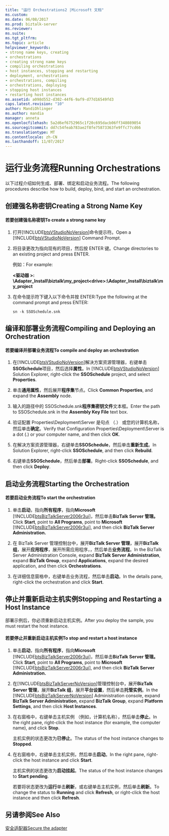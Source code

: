 ```yaml
---
title: "运行 Orchestrations2 |Microsoft 文档"
ms.custom: 
ms.date: 06/08/2017
ms.prod: biztalk-server
ms.reviewer: 
ms.suite: 
ms.tgt_pltfrm: 
ms.topic: article
helpviewer_keywords:
- strong name keys, creating
- orchestrations
- creating strong name keys
- compiling orchestrations
- host instances, stopping and restarting
- deployment, orchestrations
- orchestrations, compiling
- orchestrations, deploying
- stopping host instances
- restarting host instances
ms.assetid: a098d552-d302-44f6-9af9-d77d16549fd3
caps.latest.revision: "10"
author: MandiOhlinger
ms.author: mandia
manager: anneta
ms.openlocfilehash: 5a2d6ef6752965c1f20c695dacb06ff348089054
ms.sourcegitcommit: dd7c54feab783ae2f8fe75873363fe9ffc77cd66
ms.translationtype: MT
ms.contentlocale: zh-CN
ms.lasthandoff: 11/07/2017
---
```

# <a name="running-orchestrations"></a><span data-ttu-id="a07d5-102">运行业务流程</span><span class="sxs-lookup"><span data-stu-id="a07d5-102">Running Orchestrations</span></span>
<span data-ttu-id="a07d5-103">以下过程介绍如何生成、部署、绑定和启动业务流程。</span><span class="sxs-lookup"><span data-stu-id="a07d5-103">The following procedures describe how to build, deploy, bind, and start an orchestration.</span></span>  
  
## <a name="creating-a-strong-name-key"></a><span data-ttu-id="a07d5-104">创建强名称密钥</span><span class="sxs-lookup"><span data-stu-id="a07d5-104">Creating a Strong Name Key</span></span>  
  
#### <a name="to-create-a-strong-name-key"></a><span data-ttu-id="a07d5-105">若要创建强名称密钥</span><span class="sxs-lookup"><span data-stu-id="a07d5-105">To create a strong name key</span></span>  
  
1.  <span data-ttu-id="a07d5-106">打开[!INCLUDE[btsVStudioNoVersion](../includes/btsvstudionoversion-md.md)]命令提示符。</span><span class="sxs-lookup"><span data-stu-id="a07d5-106">Open a [!INCLUDE[btsVStudioNoVersion](../includes/btsvstudionoversion-md.md)] Command Prompt.</span></span>  
  
2.  <span data-ttu-id="a07d5-107">将目录更改为指向现有的项目，然后按 ENTER 键。</span><span class="sxs-lookup"><span data-stu-id="a07d5-107">Change directories to an existing project and press ENTER.</span></span>  
  
     <span data-ttu-id="a07d5-108">例如：</span><span class="sxs-lookup"><span data-stu-id="a07d5-108">For example:</span></span>  
  
     <span data-ttu-id="a07d5-109">**\<驱动器 >: \Adapter_Install\biztalk\my_project**</span><span class="sxs-lookup"><span data-stu-id="a07d5-109">**\<drive>:\Adapter_Install\biztalk\my_project**</span></span>  
  
3.  <span data-ttu-id="a07d5-110">在命令提示符下键入以下命令并按 ENTER:</span><span class="sxs-lookup"><span data-stu-id="a07d5-110">Type the following at the command prompt and press ENTER:</span></span>  
  
     `sn -k SSOSchedule.snk`  
  
## <a name="compiling-and-deploying-an-orchestration"></a><span data-ttu-id="a07d5-111">编译和部署业务流程</span><span class="sxs-lookup"><span data-stu-id="a07d5-111">Compiling and Deploying an Orchestration</span></span>  
  
#### <a name="to-compile-and-deploy-an-orchestration"></a><span data-ttu-id="a07d5-112">若要编译并部署业务流程</span><span class="sxs-lookup"><span data-stu-id="a07d5-112">To compile and deploy an orchestration</span></span>  
  
1.  <span data-ttu-id="a07d5-113">在[!INCLUDE[btsVStudioNoVersion](../includes/btsvstudionoversion-md.md)]解决方案资源管理器，右键单击**SSOSchedule**项目，然后选择**属性**。</span><span class="sxs-lookup"><span data-stu-id="a07d5-113">In [!INCLUDE[btsVStudioNoVersion](../includes/btsvstudionoversion-md.md)] Solution Explorer, right-click the **SSOSchedule** project, and select **Properties**.</span></span>  
  
2.  <span data-ttu-id="a07d5-114">单击**通用属性**，然后展开**程序集**节点。</span><span class="sxs-lookup"><span data-stu-id="a07d5-114">Click **Common Properties**, and expand the **Assembly** node.</span></span>  
  
3.  <span data-ttu-id="a07d5-115">输入的路径中的 SSOSchedule.snk**程序集密钥文件**文本框。</span><span class="sxs-lookup"><span data-stu-id="a07d5-115">Enter the path to SSOSchedule.snk in the **Assembly Key File** text box.</span></span>  
  
4.  <span data-ttu-id="a07d5-116">验证配置 Properties\Deployment\Server 是句点 （.） 或您的计算机名称，然后单击**确定**。</span><span class="sxs-lookup"><span data-stu-id="a07d5-116">Verify that Configuration Properties\Deployment\Server is a dot (.) or your computer name, and then click **OK**.</span></span>  
  
5.  <span data-ttu-id="a07d5-117">在解决方案资源管理器，右键单击**SSOSchedule**，然后单击**重新生成**。</span><span class="sxs-lookup"><span data-stu-id="a07d5-117">In Solution Explorer, right-click **SSOSchedule**, and then click **Rebuild**.</span></span>  
  
6.  <span data-ttu-id="a07d5-118">右键单击**SSOSchedule**，然后单击**部署**。</span><span class="sxs-lookup"><span data-stu-id="a07d5-118">Right-click **SSOSchedule**, and then click **Deploy**.</span></span>  
  
## <a name="starting-the-orchestration"></a><span data-ttu-id="a07d5-119">启动业务流程</span><span class="sxs-lookup"><span data-stu-id="a07d5-119">Starting the Orchestration</span></span>  
  
#### <a name="to-start-the-orchestration"></a><span data-ttu-id="a07d5-120">若要启动业务流程</span><span class="sxs-lookup"><span data-stu-id="a07d5-120">To start the orchestration</span></span>  
  
1.  <span data-ttu-id="a07d5-121">单击**启动**，指向**所有程序**，指向**Microsoft** [!INCLUDE[btsBizTalkServer2006r3ui](../includes/btsbiztalkserver2006r3ui-md.md)]，然后单击**BizTalk Server 管理。**</span><span class="sxs-lookup"><span data-stu-id="a07d5-121">Click **Start**, point to **All Programs**, point to **Microsoft** [!INCLUDE[btsBizTalkServer2006r3ui](../includes/btsbiztalkserver2006r3ui-md.md)], and then click **BizTalk Server Administration.**</span></span>  
  
2.  <span data-ttu-id="a07d5-122">在 BizTalk Server 管理控制台中，展开**BizTalk Server 管理**，展开**BizTalk 组**，展开**应用程序**，展开所需应用程序，，然后单击**业务流程**。</span><span class="sxs-lookup"><span data-stu-id="a07d5-122">In the BizTalk Server Administration Console, expand **BizTalk Server Administration**, expand **BizTalk Group**, expand **Applications**, expand the desired application, and then click **Orchestrations**.</span></span>  
  
3.  <span data-ttu-id="a07d5-123">在详细信息窗格中，右键单击业务流程，然后单击**启动**。</span><span class="sxs-lookup"><span data-stu-id="a07d5-123">In the details pane, right-click the orchestration and click **Start**.</span></span>  
  
## <a name="stopping-and-restarting-a-host-instance"></a><span data-ttu-id="a07d5-124">停止并重新启动主机实例</span><span class="sxs-lookup"><span data-stu-id="a07d5-124">Stopping and Restarting a Host Instance</span></span>  
 <span data-ttu-id="a07d5-125">部署示例后，你必须重新启动主机实例。</span><span class="sxs-lookup"><span data-stu-id="a07d5-125">After you deploy the sample, you must restart the host instance.</span></span>  
  
#### <a name="to-stop-and-restart-a-host-instance"></a><span data-ttu-id="a07d5-126">若要停止并重新启动主机实例</span><span class="sxs-lookup"><span data-stu-id="a07d5-126">To stop and restart a host instance</span></span>  
  
1.  <span data-ttu-id="a07d5-127">单击**启动**，指向**所有程序**，指向**Microsoft** [!INCLUDE[btsBizTalkServer2006r3ui](../includes/btsbiztalkserver2006r3ui-md.md)]，然后单击**BizTalk Server 管理。**</span><span class="sxs-lookup"><span data-stu-id="a07d5-127">Click **Start**, point to **All Programs**, point to **Microsoft** [!INCLUDE[btsBizTalkServer2006r3ui](../includes/btsbiztalkserver2006r3ui-md.md)], and then click **BizTalk Server Administration.**</span></span>  
  
2.  <span data-ttu-id="a07d5-128">在[!INCLUDE[btsBizTalkServerNoVersion](../includes/btsbiztalkservernoversion-md.md)]管理控制台中，展开**BizTalk Server 管理**，展开**BizTalk 组**，展开**平台设置**，然后单击**托管实例**。</span><span class="sxs-lookup"><span data-stu-id="a07d5-128">In the [!INCLUDE[btsBizTalkServerNoVersion](../includes/btsbiztalkservernoversion-md.md)] Administration console, expand **BizTalk Server Administration**, expand **BizTalk Group**, expand **Platform Settings**, and then click **Host Instances**.</span></span>  
  
3.  <span data-ttu-id="a07d5-129">在右窗格中，右键单击主机实例 （例如，计算机名称），然后单击**停止**。</span><span class="sxs-lookup"><span data-stu-id="a07d5-129">In the right pane, right-click the host instance (for example, the computer name), and click **Stop**.</span></span>  
  
     <span data-ttu-id="a07d5-130">主机实例的状态更改为**已停止**。</span><span class="sxs-lookup"><span data-stu-id="a07d5-130">The status of the host instance changes to **Stopped**.</span></span>  
  
4.  <span data-ttu-id="a07d5-131">在右窗格中，右键单击主机实例，然后单击**启动**。</span><span class="sxs-lookup"><span data-stu-id="a07d5-131">In the right pane, right-click the host instance and click **Start**.</span></span>  
  
     <span data-ttu-id="a07d5-132">主机实例的状态更改为**启动挂起**。</span><span class="sxs-lookup"><span data-stu-id="a07d5-132">The status of the host instance changes to **Start pending**.</span></span>  
  
     <span data-ttu-id="a07d5-133">若要将状态更改为**运行**单击**刷新**，或右键单击主机实例，然后单击**刷新**。</span><span class="sxs-lookup"><span data-stu-id="a07d5-133">To change the status to **Running** and click **Refresh**, or right-click the host instance and then click **Refresh**.</span></span>  
  
## <a name="see-also"></a><span data-ttu-id="a07d5-134">另请参阅</span><span class="sxs-lookup"><span data-stu-id="a07d5-134">See Also</span></span>  
 [<span data-ttu-id="a07d5-135">安全适配器</span><span class="sxs-lookup"><span data-stu-id="a07d5-135">Secure the adapter</span></span>](../core/security-in-biztalk-adapter-for-peoplesoft-enterprise.md)